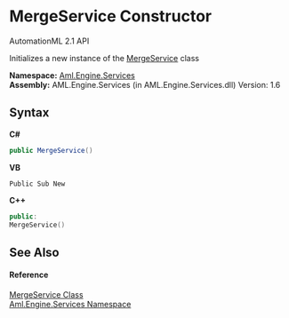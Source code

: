 # MergeService Constructor 
AutomationML 2.1 API 

Initializes a new instance of the <a href="T_Aml_Engine_Services_MergeService">MergeService</a> class

**Namespace:**&nbsp;<a href="N_Aml_Engine_Services">Aml.Engine.Services</a><br />**Assembly:**&nbsp;AML.Engine.Services (in AML.Engine.Services.dll) Version: 1.6

## Syntax

**C#**<br />
``` C#
public MergeService()
```

**VB**<br />
``` VB
Public Sub New
```

**C++**<br />
``` C++
public:
MergeService()
```


## See Also


#### Reference
<a href="T_Aml_Engine_Services_MergeService">MergeService Class</a><br /><a href="N_Aml_Engine_Services">Aml.Engine.Services Namespace</a><br />
